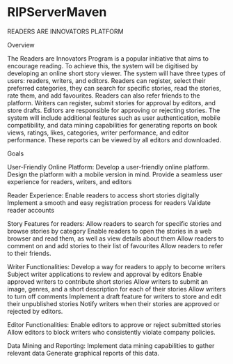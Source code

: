 # RIPServerMaven
READERS ARE INNOVATORS PLATFORM

Overview

The Readers are Innovators Program is a popular initiative that aims to encourage reading. To achieve this, the system will be digitised by developing an online short story viewer. The system will have three types of users: readers, writers, and editors. Readers can register, select their preferred categories, they can search for specific stories, read the stories, rate them, and add favourites. Readers can also refer friends to the platform. Writers can register, submit stories for approval by editors, and store drafts. Editors are responsible for approving or rejecting stories. The system will include additional features such as user authentication, mobile compatibility, and data mining capabilities for generating reports on book views, ratings, likes, categories, writer performance, and editor performance. These reports can be viewed by all editors and downloaded.



Goals

User-Friendly Online Platform:
Develop a user-friendly online platform.
Design the platform with a mobile version in mind.
Provide a seamless user experience for readers, writers, and editors

Reader Experience:
Enable readers to access short stories digitally
Implement a smooth and easy registration process for readers
Validate reader accounts

Story Features for readers:
 Allow readers to search for specific stories and browse stories by category
Enable readers to open the stories in a web browser and read them, as well as view details about them
Allow readers to comment on and add stories to their list of favourites
Allow readers to refer to their friends.


Writer Functionalities:
Develop a way for readers to apply to become writers
Subject writer applications to review and approval by editors
Enable approved writers to contribute short stories
Allow writers to submit an image, genres, and a short description for each of their stories
Allow writers to turn off comments
Implement a draft feature for writers to store and edit their unpublished stories
Notify writers when their stories are approved or rejected by editors.


Editor Functionalities:
Enable editors to approve or reject submitted stories
Allow editors to block writers who consistently violate company policies.

Data Mining and Reporting:
Implement data mining capabilities to gather relevant data
Generate graphical reports of this data.

 
